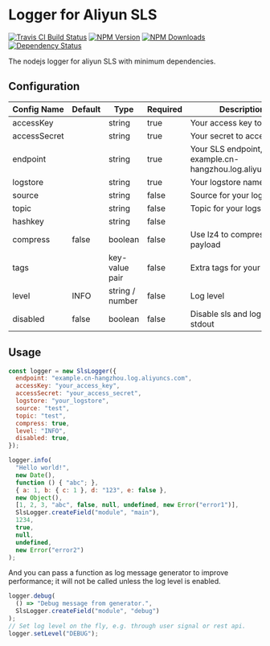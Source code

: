 # Logger for Aliyun SLS

[![Travis CI Build Status](https://img.shields.io/travis/innopals/node-sls-logger/master.svg)](http://travis-ci.org/innopals/node-sls-logger)
[![NPM Version](https://img.shields.io/npm/v/sls-logger.svg)](https://npmjs.org/package/sls-logger)
[![NPM Downloads](https://img.shields.io/npm/dm/sls-logger.svg)](https://npmjs.org/package/sls-logger)
[![Dependency Status](https://david-dm.org/innopals/node-sls-logger.svg)](https://david-dm.org/innopals/node-sls-logger)

The nodejs logger for aliyun SLS with minimum dependencies.

## Configuration

| Config Name  | Default | Type            | Required | Description                                                  |
| ------------ | ------- | --------------- | -------- | ------------------------------------------------------------ |
| accessKey    |         | string          | true     | Your access key to SLS                                       |
| accessSecret |         | string          | true     | Your secret to access SLS                                    |
| endpoint     |         | string          | true     | Your SLS endpoint, e.g. example.cn-hangzhou.log.aliyuncs.com |
| logstore     |         | string          | true     | Your logstore name                                           |
| source       |         | string          | false    | Source for your logs                                         |
| topic        |         | string          | false    | Topic for your logs                                          |
| hashkey      |         | string          | false    |                                                              |
| compress     | false   | boolean         | false    | Use lz4 to compress log payload                              |
| tags         |         | key-value pair  | false    | Extra tags for your logs                                     |
| level        | INFO    | string / number | false    | Log level                                                    |
| disabled     | false   | boolean         | false    | Disable sls and log to stdout                                |

## Usage

```javascript
const logger = new SlsLogger({
  endpoint: "example.cn-hangzhou.log.aliyuncs.com",
  accessKey: "your_access_key",
  accessSecret: "your_access_secret",
  logstore: "your_logstore",
  source: "test",
  topic: "test",
  compress: true,
  level: "INFO",
  disabled: true,
});

logger.info(
  "Hello world!",
  new Date(),
  function () { "abc"; },
  { a: 1, b: { c: 1 }, d: "123", e: false },
  new Object(),
  [1, 2, 3, "abc", false, null, undefined, new Error("error1")],
  SlsLogger.createField("module", "main"),
  1234,
  true,
  null,
  undefined,
  new Error("error2")
);
```

And you can pass a function as log message generator to improve performance; it will not be called unless the log level is enabled.

``` js
logger.debug(
  () => "Debug message from generator.",
  SlsLogger.createField("module", "debug")
);
// Set log level on the fly, e.g. through user signal or rest api.
logger.setLevel("DEBUG");
```
